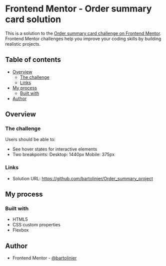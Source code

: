 # Frontend Mentor - Order summary card solution

This is a solution to the [Order summary card challenge on Frontend Mentor](https://www.frontendmentor.io/challenges/order-summary-component-QlPmajDUj). Frontend Mentor challenges help you improve your coding skills by building realistic projects. 

## Table of contents

- [Overview](#overview)
  - [The challenge](#the-challenge)
  - [Links](#links)
- [My process](#my-process)
  - [Built with](#built-with)
- [Author](#author)


## Overview

### The challenge

Users should be able to:

- See hover states for interactive elements
- Two breakpoints:
Desktop: 1440px
Mobile: 375px

### Links

- Solution URL: https://github.com/bartolinier/Order_summary_project


## My process

### Built with

- HTML5
- CSS custom properties
- Flexbox


## Author

- Frontend Mentor - [@bartolinier](https://www.frontendmentor.io/profile/bartolinier)



